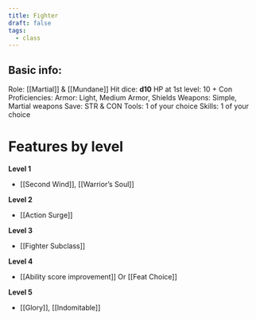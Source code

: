 ```yaml
---
title: Fighter
draft: false
tags:
  - class
---
```

## Basic info:

Role: [[Martial]] & [[Mundane]]
Hit dice: **d10**
HP at 1st level: 10 + Con
Proficiencies:
Armor: Light, Medium Armor, Shields
Weapons: Simple, Martial weapons
Save: STR & CON
Tools: 1 of your choice
Skills: 1 of your choice

# Features by level
**Level 1**
- [[Second Wind]], [[Warrior’s Soul]]

**Level 2**
- [[Action Surge]]

**Level 3**
- [[Fighter Subclass]]

**Level 4**
- [[Ability score improvement]] Or [[Feat Choice]]

**Level 5**
- [[Glory]], [[Indomitable]]